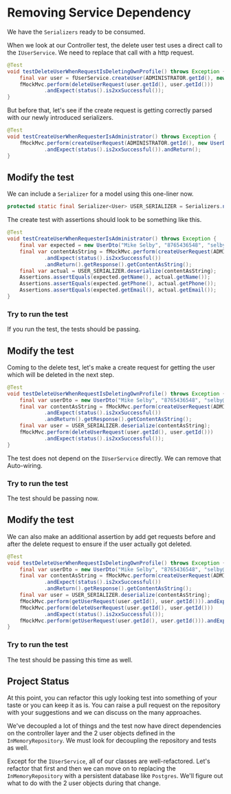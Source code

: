 # Removing Service Dependency

We have the `Serializers` ready to be consumed.

When we look at our Controller test, the delete user test uses a direct call to the `IUserService`. We need to replace that call with a http request.

```java
@Test
void testDeleteUserWhenRequestIsDeletingOwnProfile() throws Exception {
    final var user = fUserService.createUser(ADMINISTRATOR.getId(), new UserDto("Mike Selby", "8765436548", "selby@mark.com"));
    fMockMvc.perform(deleteUserRequest(user.getId(), user.getId()))
            .andExpect(status().is2xxSuccessful());
}
```

But before that, let's see if the create request is getting correctly parsed with our newly introduced serializers.

```java
@Test
void testCreateUserWhenRequesterIsAdministrator() throws Exception {
    fMockMvc.perform(createUserRequest(ADMINISTRATOR.getId(), new UserDto("Mike Selby", "8765436548", "selby@mark.com")))
            .andExpect(status().is2xxSuccessful()).andReturn();
}
```

## Modify the test

 We can include a `Serializer` for a model using this one-liner now.

```java
protected static final Serializer<User> USER_SERIALIZER = Serializers.newJsonSerializer(User.class);
```

The create test with assertions should look to be something like this.

```java
@Test
void testCreateUserWhenRequesterIsAdministrator() throws Exception {
    final var expected = new UserDto("Mike Selby", "8765436548", "selby@mark.com");
    final var contentAsString = fMockMvc.perform(createUserRequest(ADMINISTRATOR.getId(), expected))
            .andExpect(status().is2xxSuccessful())
            .andReturn().getResponse().getContentAsString();
    final var actual = USER_SERIALIZER.deserialize(contentAsString);
    Assertions.assertEquals(expected.getName(), actual.getName());
    Assertions.assertEquals(expected.getPhone(), actual.getPhone());
    Assertions.assertEquals(expected.getEmail(), actual.getEmail());
}
```

### Try to run the test

If you run the test, the tests should be passing.

## Modify the test

Coming to the delete test, let's make a create request for getting the user which will be deleted in the next step.

```java
@Test
void testDeleteUserWhenRequestIsDeletingOwnProfile() throws Exception {
    final var userDto = new UserDto("Mike Selby", "8765436548", "selby@mark.com");
    final var contentAsString = fMockMvc.perform(createUserRequest(ADMINISTRATOR.getId(), userDto))
            .andExpect(status().is2xxSuccessful())
            .andReturn().getResponse().getContentAsString();
    final var user = USER_SERIALIZER.deserialize(contentAsString);
    fMockMvc.perform(deleteUserRequest(user.getId(), user.getId()))
            .andExpect(status().is2xxSuccessful());
}
```

The test does not depend on the `IUserService` directly. We can remove that Auto-wiring. 

### Try to run the test

The test should be passing now.

## Modify the test

We can also make an additional assertion by add get requests before and after the delete request to ensure if the user actually got deleted.

```java
@Test
void testDeleteUserWhenRequestIsDeletingOwnProfile() throws Exception {
    final var userDto = new UserDto("Mike Selby", "8765436548", "selby@mark.com");
    final var contentAsString = fMockMvc.perform(createUserRequest(ADMINISTRATOR.getId(), userDto))
            .andExpect(status().is2xxSuccessful())
            .andReturn().getResponse().getContentAsString();
    final var user = USER_SERIALIZER.deserialize(contentAsString);
    fMockMvc.perform(getUserRequest(user.getId(), user.getId())).andExpect(status().is2xxSuccessful());
    fMockMvc.perform(deleteUserRequest(user.getId(), user.getId()))
            .andExpect(status().is2xxSuccessful());
    fMockMvc.perform(getUserRequest(user.getId(), user.getId())).andExpect(status().isUnauthorized());
}
```

### Try to run the test

The test should be passing this time as well.

## Project Status

At this point, you can refactor this ugly looking test into something of your taste or you can keep it as is. You can raise a pull request on the repository with your suggestions and we can discuss on the many approaches.

We've decoupled a lot of things and the test now have direct dependencies on the controller layer and the 2 user objects defined in the `InMemoryRepository`. We must look for decoupling the repository and tests as well.

Except for the `IUserService`, all of our classes are well-refactored. Let's refactor that first and then we can move on to replacing the `InMemoryRepository` with a persistent database like `Postgres`. We'll figure out what to do with the 2 user objects during that change.

